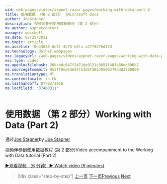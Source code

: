 ```yaml
---
uid: web-pages/videos/aspnet-razor-pages/working-with-data-part-2
title: 使用数据 （第 2 部分） |Microsoft Docs
author: JoeStagner
description: 视频伴奏到使用数据教程 (第 2 部分)
ms.author: aspnetcontent
manager: wpickett
ms.date: 02/25/2011
ms.topic: article
ms.assetid: f0de3048-de31-4b73-b4fa-a27f6276d17d
ms.technology: dotnet-webpages
msc.legacyurl: /web-pages/videos/aspnet-razor-pages/working-with-data-part-2
msc.type: video
ms.openlocfilehash: 26bc4dc047f2d71de9121c8851f483b86ed696b7
ms.sourcegitcommit: 953ff9ea4369f154d6fd0239599279ddd3280009
ms.translationtype: MT
ms.contentlocale: zh-CN
ms.lasthandoff: 07/03/2018
ms.locfileid: "37400311"
---
```

<a name="working-with-data-part-2"></a><span data-ttu-id="147ba-103">使用数据 （第 2 部分）</span><span class="sxs-lookup"><span data-stu-id="147ba-103">Working with Data (Part 2)</span></span>
====================
<span data-ttu-id="147ba-104">通过[Joe Stagner](https://github.com/JoeStagner)</span><span class="sxs-lookup"><span data-stu-id="147ba-104">by [Joe Stagner](https://github.com/JoeStagner)</span></span>

<span data-ttu-id="147ba-105">视频伴奏到使用数据教程 (第 2 部分)</span><span class="sxs-lookup"><span data-stu-id="147ba-105">Video accompaniment to the Working with Data tutorial (Part 2)</span></span>

[<span data-ttu-id="147ba-106">&#9654;观看视频 （6 分钟）</span><span class="sxs-lookup"><span data-stu-id="147ba-106">&#9654; Watch video (6 minutes)</span></span>](https://channel9.msdn.com/Blogs/ASP-NET-Site-Videos/working-with-data-part-2)

> [!div class="step-by-step"]
> <span data-ttu-id="147ba-107">[上一页](working-with-data-part-1.md)
> [下一页](displaying-data-in-a-grid.md)</span><span class="sxs-lookup"><span data-stu-id="147ba-107">[Previous](working-with-data-part-1.md)
[Next](displaying-data-in-a-grid.md)</span></span>
